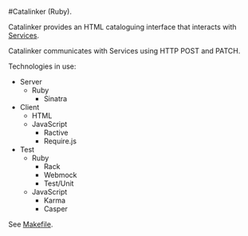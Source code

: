 #Catalinker (Ruby).

Catalinker provides an HTML cataloguing interface that interacts with [Services](https://github.com/digibib/ls.ext/blob/master/redef/services/README.md).

Catalinker communicates with Services using HTTP POST and PATCH.

Technologies in use:

* Server
  * Ruby
    * Sinatra
* Client
  * HTML
  * JavaScript
    * Ractive
    * Require.js
* Test
  * Ruby
    * Rack
    * Webmock
    * Test/Unit
  * JavaScript
    * Karma
    * Casper

See [Makefile](Makefile).

